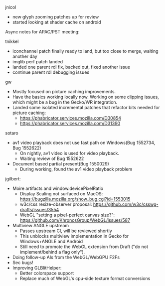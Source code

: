 jnicol
  * new glyph zooming patches up for review
  * started looking at shader cache on android

Async notes for APAC/PST meeting:
    
tnikkel
  * iconchannel patch finally ready to land, but too close to merge, waiting another day
  * imglib perf patch landed
  * landed one parent rdl fix, backed out, fixed another issue
  * continue parent rdl debugging issues

gw
  * Mostly focused on picture caching improvements.
  * Have the basics working locally now. Working on some clipping issues, which might be a bug in the Gecko/WR integration.
  * Landed some isolated incremental patches that refactor bits needed for picture caching:
    * https://phabricator.services.mozilla.com/D30854
    * https://phabricator.services.mozilla.com/D31390
  
sotaro
  * av1 video playback does not use fast path on Windows(Bug 1552734, Bug 1552622)
    * On nightly, av1 video is used for video playback.
    * Waiting review of Bug 1552622
  * Document based partial present(Bug 1550029)
    * During working, found the av1 video playback problem

jgilbert:
  * Moire artifacts and window.devicePixelRatio
    * Display Scaling not surfaced on MacOS: https://bugzilla.mozilla.org/show_bug.cgi?id=1553015
    * w3c/css resize-observer proposal: https://github.com/w3c/csswg-drafts/issues/3554
    * WebGL "setting a pixel-perfect canvas size?": https://github.com/KhronosGroup/WebGL/issues/587
  * Multiview ANGLE upstream
    * Passes upstream CI, will be reviewed shortly
    * This unblocks multiview implementation in Gecko for Windows+ANGLE and Android
    * Still need to promote the WebGL extension from Draft ("do not implement/behind a flag only").
  * Doing follow-up AIs from the WebGL/WebGPU F2Fs
  * Sec bugs!
  * Improving GLBlitHelper:
    * Better colorspace support
    * Replace much of WebGL's cpu-side texture format conversions
